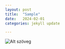 ```yaml
---
layout: post
title:  "Sample"
date:   2024-02-01
categories: jekyll update

---
```


<img src="assets/test2.png" alt="Alt szöveg">